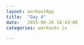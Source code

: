 ```yaml
---
layout: workoutApp
title:  "Day 4"
date:   2015-08-26 18:43:00
categories: workouts js

---
```


<script type="text/javascript">
    function get_exercises(){
        var library = exerciseLibrary();
        var exercises = [];

        for(var i=0;i<3;i++){
            exercises.push({exercise: library.starjumps, time: 20, reps: 0});
            exercises.push({exercise: library.armCircles, time: 20, reps: 0});
            exercises.push({exercise: library.trunkRotations, time: 20, reps: 0});
        }
                         
        for(var i=0;i<5;i++){
            exercises.push({exercise: library.pushups, time: 27, reps: 0});
            exercises.push({exercise: library.lunges, time: 27, reps: 0});
            exercises.push({exercise: library.jumpSquats,  time: 27, reps: 0});
            exercises.push({exercise: library.widePushups,  time: 27, reps: 0});
            exercises.push({exercise: library.flutterKicks, time: 27, reps: 0});
            exercises.push({exercise: library.closePushups, time: 27, reps: 0});
            exercises.push({exercise: library.tipOvers, time: 27, reps: 0});
            exercises.push({exercise: library.sideLegRaises, time: 27, reps: 0});
            exercises.push({exercise: library.situps, time: 27, reps: 0});
        };
        return exercises;
    }
</script>
